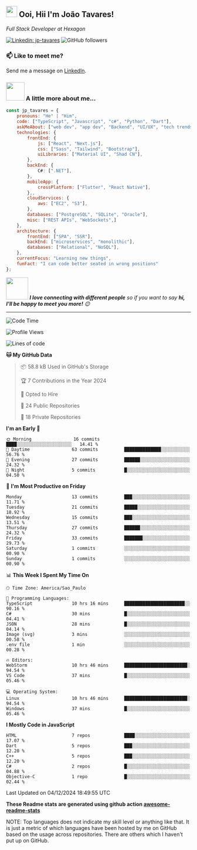 <h2><img src="https://emojis.slackmojis.com/emojis/images/1531849430/4246/blob-sunglasses.gif?1531849430" width="30"/> Ooi, Hii I'm João Tavares!</h2>
<p><em>Full Stack Developer at Hexagon</em></p>
</a>
</em></p>

[![Linkedin: jp-tavares](https://img.shields.io/badge/-jp--tavares-blue?style=flat-square&logo=Linkedin&logoColor=white&link=https://www.linkedin.com/in/jo%C3%A3o-paulo-tavares-da-silva-73a6561b8/)](https://www.linkedin.com/in/jo%C3%A3o-paulo-tavares-da-silva-73a6561b8/)
![GitHub followers](https://img.shields.io/github/followers/jp-tavares?label=Follow&style=social)

### 📫 Like to meet me?

Send me a message on [LinkedIn](https://www.linkedin.com/in/jo%C3%A3o-paulo-tavares-da-silva-73a6561b8/).

### <img src="https://media.giphy.com/media/VgCDAzcKvsR6OM0uWg/giphy.gif" width="50"> A little more about me...

```javascript
const jp_tavares = {
    pronouns: "He" | "Him",
    code: ["TypeScript", "Javascript", "c#", "Python", "Dart"],
    askMeAbout: ["web dev", "app dev", "Backend", "UI/UX", "tech trends"],
    technologies: {
        frontEnd: {
            js: ["React", "Next.js"],
            css: ["Sass", "Tailwind", "Bootstrap"],
            uiLibraries: ["Material UI", "Shad CN"],
        },
        backEnd: {
            C#: [".NET"],
        },
        mobileApp: {
            crossPlatform: ["Flutter", "React Native"],
        },,
        cloudServices: {
            aws: ["EC2", "S3"],
        },
        databases: ["PostgreSQL", "SQLite", "Oracle"],
        misc: ["REST APIs", "WebSockets",]
    },
    architecture: {
        frontEnd: ["SPA", "SSR"],
        backEnd: ["microservices", "monolithic"],
        databases: ["Relational", "NoSQL"],
    },
    currentFocus: "Learning new things",
    funFact: "I can code better seated in wrong positions"
};
```

<img src="https://media.giphy.com/media/LnQjpWaON8nhr21vNW/giphy.gif" width="60"> <em><b>I love connecting with different people</b> so if you want to say <b>hi, I'll be happy to meet you more!</b> 😊</em>

---
<!--START_SECTION:waka-->
![Code Time](http://img.shields.io/badge/Code%20Time-35%20hrs%2057%20mins-blue)

![Profile Views](http://img.shields.io/badge/Profile%20Views-7-blue)

![Lines of code](https://img.shields.io/badge/From%20Hello%20World%20I%27ve%20Written-183.9%20thousand%20lines%20of%20code-blue)

**🐱 My GitHub Data** 

> 📦 58.8 kB Used in GitHub's Storage 
 > 
> 🏆 7 Contributions in the Year 2024
 > 
> 💼 Opted to Hire
 > 
> 📜 24 Public Repositories 
 > 
> 🔑 18 Private Repositories 
 > 
**I'm an Early 🐤** 

```text
🌞 Morning                16 commits          ████░░░░░░░░░░░░░░░░░░░░░   14.41 % 
🌆 Daytime                63 commits          ██████████████░░░░░░░░░░░   56.76 % 
🌃 Evening                27 commits          ██████░░░░░░░░░░░░░░░░░░░   24.32 % 
🌙 Night                  5 commits           █░░░░░░░░░░░░░░░░░░░░░░░░   04.50 % 
```
📅 **I'm Most Productive on Friday** 

```text
Monday                   13 commits          ███░░░░░░░░░░░░░░░░░░░░░░   11.71 % 
Tuesday                  21 commits          █████░░░░░░░░░░░░░░░░░░░░   18.92 % 
Wednesday                15 commits          ███░░░░░░░░░░░░░░░░░░░░░░   13.51 % 
Thursday                 27 commits          ██████░░░░░░░░░░░░░░░░░░░   24.32 % 
Friday                   33 commits          ███████░░░░░░░░░░░░░░░░░░   29.73 % 
Saturday                 1 commits           ░░░░░░░░░░░░░░░░░░░░░░░░░   00.90 % 
Sunday                   1 commits           ░░░░░░░░░░░░░░░░░░░░░░░░░   00.90 % 
```


📊 **This Week I Spent My Time On** 

```text
🕑︎ Time Zone: America/Sao_Paulo

💬 Programming Languages: 
TypeScript               10 hrs 16 mins      ███████████████████████░░   90.16 % 
C#                       30 mins             █░░░░░░░░░░░░░░░░░░░░░░░░   04.41 % 
JSON                     28 mins             █░░░░░░░░░░░░░░░░░░░░░░░░   04.14 % 
Image (svg)              3 mins              ░░░░░░░░░░░░░░░░░░░░░░░░░   00.58 % 
.env file                1 min               ░░░░░░░░░░░░░░░░░░░░░░░░░   00.28 % 

🔥 Editors: 
WebStorm                 10 hrs 46 mins      ████████████████████████░   94.54 % 
VS Code                  37 mins             █░░░░░░░░░░░░░░░░░░░░░░░░   05.46 % 

💻 Operating System: 
Linux                    10 hrs 46 mins      ████████████████████████░   94.54 % 
Windows                  37 mins             █░░░░░░░░░░░░░░░░░░░░░░░░   05.46 % 
```

**I Mostly Code in JavaScript** 

```text
HTML                     7 repos             ████░░░░░░░░░░░░░░░░░░░░░   17.07 % 
Dart                     5 repos             ███░░░░░░░░░░░░░░░░░░░░░░   12.20 % 
C++                      5 repos             ███░░░░░░░░░░░░░░░░░░░░░░   12.20 % 
C#                       2 repos             █░░░░░░░░░░░░░░░░░░░░░░░░   04.88 % 
Objective-C              1 repo              █░░░░░░░░░░░░░░░░░░░░░░░░   02.44 % 
```




 Last Updated on 04/12/2024 18:49:55 UTC
<!--END_SECTION:waka-->

**These Readme stats are generated using github action [awesome-readme-stats](https://github.com/anmol098/waka-readme-stats)**

NOTE: Top languages does not indicate my skill level or anything like that. It is just a metric of which languages have been hosted by me on GitHub based on the usage across repositories. There are others which I haven't put up on GitHub.
